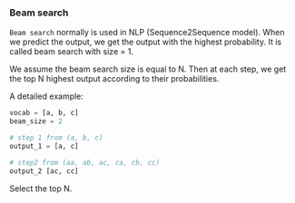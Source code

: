 ### Beam search

`Beam search` normally is used in NLP (Sequence2Sequence model). When we predict the output, we
get the output with the highest probability. It is called beam search with size = 1.

We assume the beam search size is equal to N. Then at each step, we get the top N highest output
according to their probabilities.

A detailed example:

```python
vocab = [a, b, c]
beam_size = 2

# step 1 from (a, b, c)
output_1 = [a, c]

# step2 from (aa, ab, ac, ca, cb, cc)
output_2 [ac, cc]
```

Select the top N.
